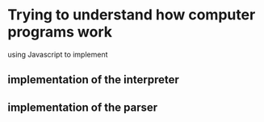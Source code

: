 # Trying to understand how computer programs work

using Javascript to implement

## implementation of the interpreter

## implementation of the parser
